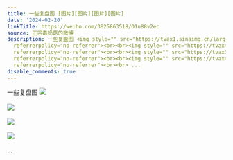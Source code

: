 ```yaml
---
title: 一些复盘图 [图片][图片][图片][图片]
date: '2024-02-20'
linkTitle: https://weibo.com/3825863518/O1u88v2ec
source: 正宗毒奶菇的微博
description: 一些复盘图 <img style="" src="https://tvax1.sinaimg.cn/large/e40a0b5ely1hn01wyn9f6j22c0340e82.jpg"
  referrerpolicy="no-referrer"><br><br><img style="" src="https://tvax4.sinaimg.cn/large/e40a0b5ely1hn01x16f44j23402c07wj.jpg"
  referrerpolicy="no-referrer"><br><br><img style="" src="https://tvax3.sinaimg.cn/large/e40a0b5ely1hn01x2xk12j23402c0b2a.jpg"
  referrerpolicy="no-referrer"><br><br><img style="" src="https://tvax4.sinaimg.cn/large/e40a0b5ely1hn01wwxc17j23402c0b2b.jpg"
  referrerpolicy="no-referrer"><br><br> ...
disable_comments: true
---
```

一些复盘图 <img style="" src="https://tvax1.sinaimg.cn/large/e40a0b5ely1hn01wyn9f6j22c0340e82.jpg" referrerpolicy="no-referrer"><br><br><img style="" src="https://tvax4.sinaimg.cn/large/e40a0b5ely1hn01x16f44j23402c07wj.jpg" referrerpolicy="no-referrer"><br><br><img style="" src="https://tvax3.sinaimg.cn/large/e40a0b5ely1hn01x2xk12j23402c0b2a.jpg" referrerpolicy="no-referrer"><br><br><img style="" src="https://tvax4.sinaimg.cn/large/e40a0b5ely1hn01wwxc17j23402c0b2b.jpg" referrerpolicy="no-referrer"><br><br> ...